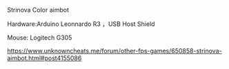 Strinova Color aimbot

Hardware:Arduino Leonnardo R3 ，USB Host Shield

Mouse: Logitech G305

https://www.unknowncheats.me/forum/other-fps-games/650858-strinova-aimbot.html#post4155086
